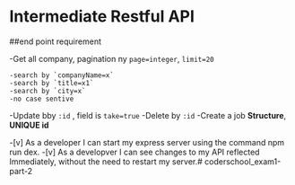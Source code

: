 # Intermediate Restful API

##end point requirement

-Get all company, pagination ny `page=integer`, `limit=20`

    -search by `companyName=x`
    -search by `title=x1`
    -search by `city=x`
    -no case sentive

-Update bby `:id` , field is `take=true`
-Delete by `:id`
-Create a job **Structure**, **UNIQUE id**

-[v] As a developer I can start my express server using the command npm run dex.
-[v] As a developver I can see changes to my API reflected Immediately, without the need to restart my server.# coderschool_exam1-part-2
